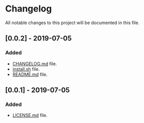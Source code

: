 # Changelog

All notable changes to this project will be documented in this file.

## [0.0.2] - 2019-07-05

### Added

- [CHANGELOG.md](CHANGELOG.md) file.
- [install.sh](install.sh) file.
- [README.md](README.md) file.

## [0.0.1] - 2019-07-05

### Added

- [LICENSE.md](LICENSE.md) file.
